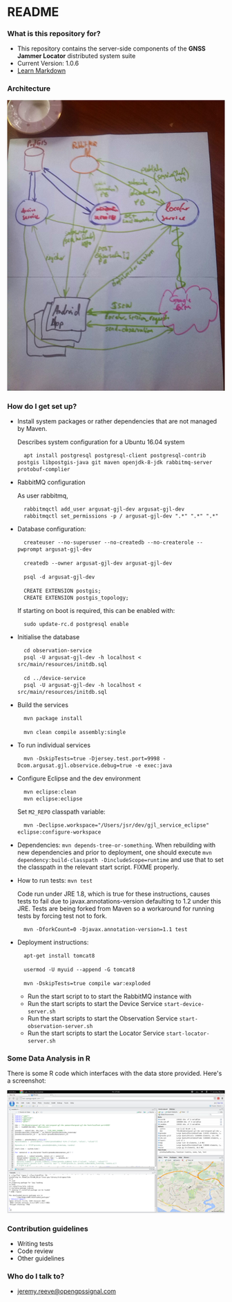 # README #

### What is this repository for? ###

* This repository contains the server-side components of the __GNSS Jammer Locator__ distributed system suite
* Current Version:  1.0.6
* [Learn Markdown](https://bitbucket.org/tutorials/markdowndemo)

### Architecture ###

![Architecture Diagram](arch.jpg "Architecture Diagram")


### How do I get set up? ###

* Install system packages or rather dependencies that are not managed by Maven.

    Describes system configuration for a Ubuntu 16.04 system

        apt install postgresql postgresql-client postgresql-contrib postgis libpostgis-java git maven openjdk-8-jdk rabbitmq-server protobuf-complier

* RabbitMQ configuration

    As user rabbitmq,

        rabbitmqctl add_user argusat-gjl-dev argusat-gjl-dev
        rabbitmqctl set_permissions -p / argusat-gjl-dev ".*" ".*" ".*"

* Database configuration:

        createuser --no-superuser --no-createdb --no-createrole --pwprompt argusat-gjl-dev

        createdb --owner argusat-gjl-dev argusat-gjl-dev

        psql -d argusat-gjl-dev

        CREATE EXTENSION postgis;
        CREATE EXTENSION postgis_topology;

    If starting on boot is required, this can be enabled with:

        sudo update-rc.d postgresql enable

* Initialise the database

        cd observation-service
        psql -U argusat-gjl-dev -h localhost < src/main/resources/initdb.sql

        cd ../device-service
        psql -U argusat-gjl-dev -h localhost < src/main/resources/initdb.sql


* Build the services

        mvn package install

        mvn clean compile assembly:single


* To run individual services

        mvn -DskipTests=true -Djersey.test.port=9998 -Dcom.argusat.gjl.observice.debug=true -e exec:java


* Configure Eclipse and the dev environment

        mvn eclipse:clean
        mvn eclipse:eclipse

    Set `M2_REPO` classpath variable:

        mvn -Declipse.workspace="/Users/jsr/dev/gjl_service_eclipse" eclipse:configure-workspace


* Dependencies:
    `mvn depends-tree-or-something`.  When rebuilding with new dependencies and prior to deployment, one should execute `mvn dependency:build-classpath -DincludeScope=runtime` and use that to set the classpath in the relevant start script.  FIXME properly.


* How to run tests:  `mvn test` 

    Code run under JRE 1.8, which is true for these instructions, causes tests to fail due to javax.annotations-version defaulting to 1.2 under this JRE.  Tests are being forked from Maven so a workaround for running tests by forcing test not to fork.

        mvn -DforkCount=0 -Djavax.annotation-version=1.1 test


* Deployment instructions:

        apt-get install tomcat8

        usermod -U myuid --append -G tomcat8

        mvn -DskipTests=true compile war:exploded

    * Run the start script to to start the RabbitMQ instance with 
    * Run the start scripts to start the Device Service `start-device-server.sh`
    * Run the start scripts to start the Observation Service `start-observation-server.sh`
    * Run the start scripts to start the Locator Service `start-locator-server.sh`

### Some Data Analysis in R ###

There is some R code which interfaces with the data store provided.  Here's a screenshot:

![Analysis in R](analysis.png "Analysis in R")

### Contribution guidelines ###

* Writing tests
* Code review
* Other guidelines


### Who do I talk to? ###

* jeremy.reeve@opengpssignal.com